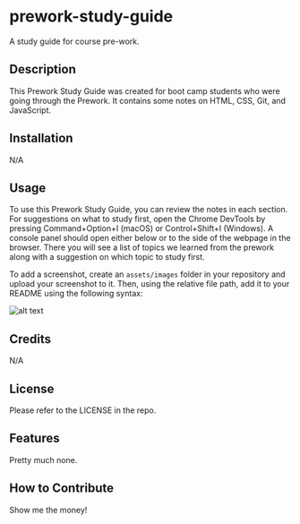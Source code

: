 # prework-study-guide

A study guide for course pre-work. 

## Description

This Prework Study Guide was created for boot camp students who were going through the Prework. It contains some notes on HTML, CSS, Git, and JavaScript.

## Installation
N/A

## Usage

To use this Prework Study Guide, you can review the notes in each section. For suggestions on what to study first, open the Chrome DevTools by pressing Command+Option+I (macOS) or Control+Shift+I (Windows). A console panel should open either below or to the side of the webpage in the browser. There you will see a list of topics we learned from the prework along with a suggestion on which topic to study first.

To add a screenshot, create an `assets/images` folder in your repository and upload your screenshot to it. Then, using the relative file path, add it to your README using the following syntax:

![alt text](assets/images/screenshot.png)

## Credits

N/A

## License

Please refer to the LICENSE in the repo.

## Features
Pretty much none.

## How to Contribute

Show me the money!

